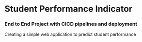 # Student Performance Indicator 
### End to End Project with CICD pipelines and deployment

Creating a simple web application to predict student performance